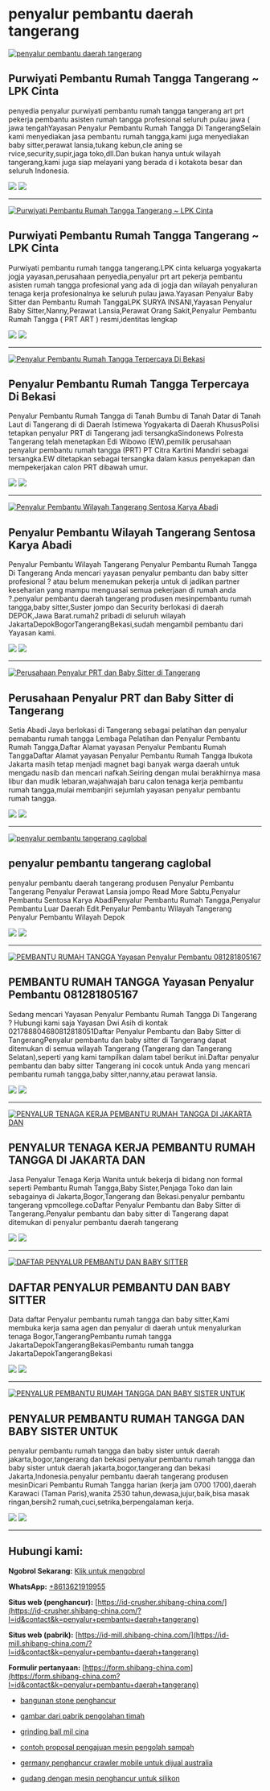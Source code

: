 # penyalur pembantu daerah tangerang

<a href="https://swt.shibang-china.com/?l=id&img&k=penyalur+pembantu+daerah+tangerang" target="_blank">![penyalur pembantu daerah tangerang](http://static.shibang-china.com/all-800x300/542.jpg)</a>

## Purwiyati Pembantu Rumah Tangga Tangerang ~ LPK Cinta
penyedia penyalur purwiyati pembantu rumah tangga tangerang art prt pekerja pembantu asisten rumah tangga profesional seluruh pulau jawa ( jawa tengahYayasan Penyalur Pembantu Rumah Tangga Di TangerangSelain kami menyediakan jasa pembantu rumah tangga,kami juga menyediakan baby sitter,perawat lansia,tukang kebun,cle aning se rvice,security,supir,jaga toko,dll.Dan bukan hanya untuk wilayah tangerang,kami juga siap melayani yang berada d i kotakota besar dan seluruh Indonesia.


<a href="https://whatsapp.shibangsoft.com/WhatsApp.php" target="_blank" title="WhatsApp">![](http://static.shibang-china.com/icon/whatsapp.png)</a> <a href="https://swt.shibang-china.com/?l=id&icon&k=penyalur+pembantu+daerah+tangerang" target="_blank">![](http://static.shibang-china.com/icon/chat-id.png)</a>

---

<a href="https://swt.shibang-china.com/?l=id&img&k=penyalur+pembantu+daerah+tangerang" target="_blank">![Purwiyati Pembantu Rumah Tangga Tangerang ~ LPK Cinta](http://static.shibang-china.com/all-800x300/1002.jpg)</a>

## Purwiyati Pembantu Rumah Tangga Tangerang ~ LPK Cinta
Purwiyati pembantu rumah tangga tangerang.LPK cinta keluarga yogyakarta jogja yayasan,perusahaan penyedia,penyalur prt art pekerja pembantu asisten rumah tangga profesional yang ada di jogja dan wilayah penyaluran tenaga kerja profesionalnya ke seluruh pulau jawa.Yayasan Penyalur Baby Sitter dan Pembantu Rumah TanggaLPK SURYA INSANI,Yayasan Penyalur Baby Sitter,Nanny,Perawat Lansia,Perawat Orang Sakit,Penyalur Pembantu Rumah Tangga ( PRT ART ) resmi,identitas lengkap


<a href="https://whatsapp.shibangsoft.com/WhatsApp.php" target="_blank" title="WhatsApp">![](http://static.shibang-china.com/icon/whatsapp.png)</a> <a href="https://swt.shibang-china.com/?l=id&icon&k=penyalur+pembantu+daerah+tangerang" target="_blank">![](http://static.shibang-china.com/icon/chat-id.png)</a>

---

<a href="https://swt.shibang-china.com/?l=id&img&k=penyalur+pembantu+daerah+tangerang" target="_blank">![Penyalur Pembantu Rumah Tangga Terpercaya Di Bekasi](http://static.shibang-china.com/all-800x300/358.jpg)</a>

## Penyalur Pembantu Rumah Tangga Terpercaya Di Bekasi
Penyalur Pembantu Rumah Tangga di Tanah Bumbu di Tanah Datar di Tanah Laut di Tangerang di di Daerah Istimewa Yogyakarta di Daerah KhususPolisi tetapkan penyalur PRT di Tangerang jadi tersangkaSindonews Polresta Tangerang telah menetapkan Edi Wibowo (EW),pemilik perusahaan penyalur pembantu rumah tangga (PRT) PT Citra Kartini Mandiri sebagai tersangka.EW ditetapkan sebagai tersangka dalam kasus penyekapan dan mempekerjakan calon PRT dibawah umur.


<a href="https://whatsapp.shibangsoft.com/WhatsApp.php" target="_blank" title="WhatsApp">![](http://static.shibang-china.com/icon/whatsapp.png)</a> <a href="https://swt.shibang-china.com/?l=id&icon&k=penyalur+pembantu+daerah+tangerang" target="_blank">![](http://static.shibang-china.com/icon/chat-id.png)</a>

---

<a href="https://swt.shibang-china.com/?l=id&img&k=penyalur+pembantu+daerah+tangerang" target="_blank">![Penyalur Pembantu Wilayah Tangerang Sentosa Karya Abadi](http://static.shibang-china.com/all-800x300/1426.jpg)</a>

## Penyalur Pembantu Wilayah Tangerang Sentosa Karya Abadi
Penyalur Pembantu Wilayah Tangerang Penyalur Pembantu Rumah Tangga Di Tangerang Anda mencari yayasan penyalur pembantu dan baby sitter profesional ? atau belum menemukan pekerja untuk di jadikan partner keseharian yang mampu menguasai semua pekerjaan di rumah anda ?.penyalur pembantu daerah tangerang produsen mesinpembantu rumah tangga,baby sitter,Suster jompo dan Security berlokasi di daerah DEPOK,Jawa Barat.rumah2 pribadi di seluruh wilayah JakartaDepokBogorTangerangBekasi,sudah mengambil pembantu dari Yayasan kami.


<a href="https://whatsapp.shibangsoft.com/WhatsApp.php" target="_blank" title="WhatsApp">![](http://static.shibang-china.com/icon/whatsapp.png)</a> <a href="https://swt.shibang-china.com/?l=id&icon&k=penyalur+pembantu+daerah+tangerang" target="_blank">![](http://static.shibang-china.com/icon/chat-id.png)</a>

---

<a href="https://swt.shibang-china.com/?l=id&img&k=penyalur+pembantu+daerah+tangerang" target="_blank">![Perusahaan Penyalur PRT dan Baby Sitter di Tangerang](http://static.shibang-china.com/all-800x300/548.jpg)</a>

## Perusahaan Penyalur PRT dan Baby Sitter di Tangerang
Setia Abadi Jaya berlokasi di Tangerang sebagai pelatihan dan penyalur pemabantu rumah tangga Lembaga Pelatihan dan Penyalur Pembantu Rumah Tangga,Daftar Alamat yayasan Penyalur Pembantu Rumah TanggaDaftar Alamat yayasan Penyalur Pembantu Rumah Tangga Ibukota Jakarta masih tetap menjadi magnet bagi banyak warga daerah untuk mengadu nasib dan mencari nafkah.Seiring dengan mulai berakhirnya masa libur dan mudik lebaran,wajahwajah baru calon tenaga kerja pembantu rumah tangga,mulai membanjiri sejumlah yayasan penyalur pembantu rumah tangga.


<a href="https://whatsapp.shibangsoft.com/WhatsApp.php" target="_blank" title="WhatsApp">![](http://static.shibang-china.com/icon/whatsapp.png)</a> <a href="https://swt.shibang-china.com/?l=id&icon&k=penyalur+pembantu+daerah+tangerang" target="_blank">![](http://static.shibang-china.com/icon/chat-id.png)</a>

---

<a href="https://swt.shibang-china.com/?l=id&img&k=penyalur+pembantu+daerah+tangerang" target="_blank">![penyalur pembantu tangerang caglobal](http://static.shibang-china.com/all-800x300/692.jpg)</a>

## penyalur pembantu tangerang caglobal
penyalur pembantu daerah tangerang produsen Penyalur Pembantu Tangerang Penyalur Perawat Lansia jompo Read More Sabtu,Penyalur Pembantu Sentosa Karya AbadiPenyalur Pembantu Rumah Tangga,Penyalur Pembantu Luar Daerah Edit.Penyalur Pembantu Wilayah Tangerang Penyalur Pembantu Wilayah Depok


<a href="https://whatsapp.shibangsoft.com/WhatsApp.php" target="_blank" title="WhatsApp">![](http://static.shibang-china.com/icon/whatsapp.png)</a> <a href="https://swt.shibang-china.com/?l=id&icon&k=penyalur+pembantu+daerah+tangerang" target="_blank">![](http://static.shibang-china.com/icon/chat-id.png)</a>

---

<a href="https://swt.shibang-china.com/?l=id&img&k=penyalur+pembantu+daerah+tangerang" target="_blank">![PEMBANTU RUMAH TANGGA Yayasan Penyalur Pembantu 081281805167](http://static.shibang-china.com/all-800x300/587.jpg)</a>

## PEMBANTU RUMAH TANGGA Yayasan Penyalur Pembantu 081281805167
Sedang mencari Yayasan Penyalur Pembantu Rumah Tangga Di Tangerang ? Hubungi kami saja Yayasan Dwi Asih di kontak 021788804680812818051Daftar Penyalur Pembantu dan Baby Sitter di TangerangPenyalur pembantu dan baby sitter di Tangerang dapat ditemukan di semua wilayah Tangerang (Tangerang dan Tangerang Selatan),seperti yang kami tampilkan dalam tabel berikut ini.Daftar penyalur pembantu dan baby sitter Tangerang ini cocok untuk Anda yang mencari pembantu rumah tangga,baby sitter,nanny,atau perawat lansia.


<a href="https://whatsapp.shibangsoft.com/WhatsApp.php" target="_blank" title="WhatsApp">![](http://static.shibang-china.com/icon/whatsapp.png)</a> <a href="https://swt.shibang-china.com/?l=id&icon&k=penyalur+pembantu+daerah+tangerang" target="_blank">![](http://static.shibang-china.com/icon/chat-id.png)</a>

---

<a href="https://swt.shibang-china.com/?l=id&img&k=penyalur+pembantu+daerah+tangerang" target="_blank">![PENYALUR TENAGA KERJA PEMBANTU RUMAH TANGGA DI JAKARTA DAN](http://static.shibang-china.com/all-800x300/116.jpg)</a>

## PENYALUR TENAGA KERJA PEMBANTU RUMAH TANGGA DI JAKARTA DAN
Jasa Penyalur Tenaga Kerja Wanita untuk bekerja di bidang non formal seperti Pembantu Rumah Tangga,Baby Sister,Penjaga Toko dan lain sebagainya di Jakarta,Bogor,Tangerang dan Bekasi.penyalur pembantu tangerang vpmcollege.coDaftar Penyalur Pembantu dan Baby Sitter di Tangerang.Penyalur pembantu dan baby sitter di Tangerang dapat ditemukan di penyalur pembantu daerah tangerang


<a href="https://whatsapp.shibangsoft.com/WhatsApp.php" target="_blank" title="WhatsApp">![](http://static.shibang-china.com/icon/whatsapp.png)</a> <a href="https://swt.shibang-china.com/?l=id&icon&k=penyalur+pembantu+daerah+tangerang" target="_blank">![](http://static.shibang-china.com/icon/chat-id.png)</a>

---

<a href="https://swt.shibang-china.com/?l=id&img&k=penyalur+pembantu+daerah+tangerang" target="_blank">![DAFTAR PENYALUR PEMBANTU DAN BABY SITTER](http://static.shibang-china.com/all-800x300/1487.jpg)</a>

## DAFTAR PENYALUR PEMBANTU DAN BABY SITTER
Data daftar Penyalur pembantu rumah tangga dan baby sitter,Kami membuka kerja sama agen dan penyalur di daerah untuk menyalurkan tenaga Bogor,TangerangPembantu rumah tangga JakartaDepokTangerangBekasiPembantu rumah tangga JakartaDepokTangerangBekasi


<a href="https://whatsapp.shibangsoft.com/WhatsApp.php" target="_blank" title="WhatsApp">![](http://static.shibang-china.com/icon/whatsapp.png)</a> <a href="https://swt.shibang-china.com/?l=id&icon&k=penyalur+pembantu+daerah+tangerang" target="_blank">![](http://static.shibang-china.com/icon/chat-id.png)</a>

---

<a href="https://swt.shibang-china.com/?l=id&img&k=penyalur+pembantu+daerah+tangerang" target="_blank">![PENYALUR PEMBANTU RUMAH TANGGA DAN BABY SISTER UNTUK](http://static.shibang-china.com/all-800x300/789.jpg)</a>

## PENYALUR PEMBANTU RUMAH TANGGA DAN BABY SISTER UNTUK
penyalur pembantu rumah tangga dan baby sister untuk daerah jakarta,bogor,tangerang dan bekasi penyalur pembantu rumah tangga dan baby sister untuk daerah jakarta,bogor,tangerang dan bekasi Jakarta,Indonesia.penyalur pembantu daerah tangerang produsen mesinDicari Pembantu Rumah Tangga harian (kerja jam 0700 1700),daerah Karawaci (Taman Paris),wanita 2530 tahun,dewasa,jujur,baik,bisa masak ringan,bersih2 rumah,cuci,setrika,berpengalaman kerja.


<a href="https://whatsapp.shibangsoft.com/WhatsApp.php" target="_blank" title="WhatsApp">![](http://static.shibang-china.com/icon/whatsapp.png)</a> <a href="https://swt.shibang-china.com/?l=id&icon&k=penyalur+pembantu+daerah+tangerang" target="_blank">![](http://static.shibang-china.com/icon/chat-id.png)</a>

---
## Hubungi kami:

**Ngobrol Sekarang:** [Klik untuk mengobrol](https://swt.shibang-china.com?l=id&contact&k=penyalur+pembantu+daerah+tangerang)

**WhatsApp:**  [+8613621919955](https://whatsapp.shibangsoft.com/WhatsApp.php)

**Situs web (penghancur):** [https://id-crusher.shibang-china.com/](https://id-crusher.shibang-china.com/?l=id&contact&k=penyalur+pembantu+daerah+tangerang)

**Situs web (pabrik):** [https://id-mill.shibang-china.com/](https://id-mill.shibang-china.com/?l=id&contact&k=penyalur+pembantu+daerah+tangerang)

**Formulir pertanyaan:** [https://form.shibang-china.com](https://form.shibang-china.com?l=id&contact&k=penyalur+pembantu+daerah+tangerang)

* [bangunan stone penghancur](../39/bangunan%20stone%20penghancur.md)

* [gambar dari pabrik pengolahan timah](../32/gambar%20dari%20pabrik%20pengolahan%20timah.md)

* [grinding ball mil cina](../39/grinding%20ball%20mil%20cina.md)

* [contoh proposal pengajuan mesin pengolah sampah](../34/contoh%20proposal%20pengajuan%20mesin%20pengolah%20sampah.md)

* [germany penghancur crawler mobile untuk dijual australia](../32/germany%20penghancur%20crawler%20mobile%20untuk%20dijual%20australia.md)

* [gudang dengan mesin penghancur untuk silikon](../34/gudang%20dengan%20mesin%20penghancur%20untuk%20silikon.md)